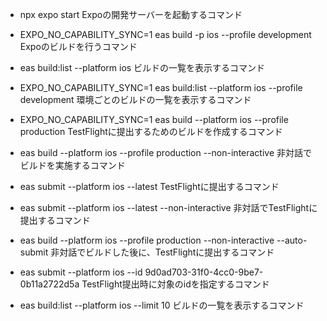- npx expo start
Expoの開発サーバーを起動するコマンド

- EXPO_NO_CAPABILITY_SYNC=1 eas build -p ios --profile development
Expoのビルドを行うコマンド

- eas build:list --platform ios
ビルドの一覧を表示するコマンド

- EXPO_NO_CAPABILITY_SYNC=1 eas build:list --platform ios --profile development
環境ごとのビルドの一覧を表示するコマンド

- EXPO_NO_CAPABILITY_SYNC=1 eas build --platform ios --profile production
TestFlightに提出するためのビルドを作成するコマンド

- eas build --platform ios --profile production --non-interactive
非対話でビルドを実施するコマンド

- eas submit --platform ios --latest
TestFlightに提出するコマンド

- eas submit --platform ios --latest --non-interactive
非対話でTestFlightに提出するコマンド

- eas build --platform ios --profile production --non-interactive --auto-submit
非対話でビルドした後に、TestFlightに提出するコマンド

- eas submit --platform ios --id 9d0ad703-31f0-4cc0-9be7-0b11a2722d5a
TestFlight提出時に対象のidを指定するコマンド

- eas build:list --platform ios --limit 10
ビルドの一覧を表示するコマンド